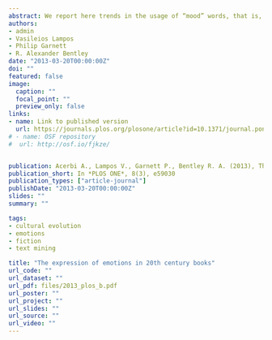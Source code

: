 ```yaml
---
abstract: We report here trends in the usage of “mood” words, that is, words carrying emotional content, in 20th century English language books, using the data set provided by Google that includes word frequencies in roughly 4% of all books published up to the year 2008. We find evidence for distinct historical periods of positive and negative moods, underlain by a general decrease in the use of emotion-related words through time. Finally, we show that, in books, American English has become decidedly more “emotional” than British English in the last half-century, as a part of a more general increase of the stylistic divergence between the two variants of English language.
authors:
- admin
- Vasileios Lampos
- Philip Garnett
- R. Alexander Bentley
date: "2013-03-20T00:00:00Z"
doi: ""
featured: false
image:
  caption: ""
  focal_point: ""
  preview_only: false
links:
- name: Link to published version
  url: https://journals.plos.org/plosone/article?id=10.1371/journal.pone.0059030
# - name: OSF repository
#  url: http://osf.io/fjkze/


publication: Acerbi A., Lampos V., Garnett P., Bentley R. A. (2013), The expression of emotions in 20th century books, *PLOS ONE*, 8(3), e59030
publication_short: In *PLOS ONE*, 8(3), e59030
publication_types: ["article-journal"]
publishDate: "2013-03-20T00:00:00Z"
slides: ""
summary: ""

tags:
- cultural evolution
- emotions
- fiction
- text mining

title: "The expression of emotions in 20th century books"
url_code: ""
url_dataset: ""
url_pdf: files/2013_plos_b.pdf
url_poster: ""
url_project: ""
url_slides: ""
url_source: ""
url_video: ""
---
```

